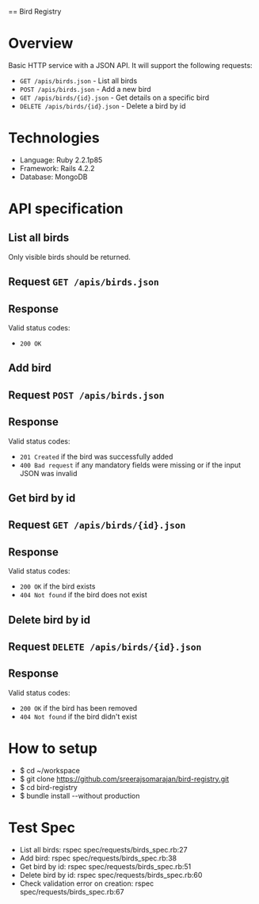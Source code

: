 == Bird Registry

Overview
========
Basic HTTP service with a JSON API. It will support the following requests:

 - `GET /apis/birds.json` - List all birds
 - `POST /apis/birds.json` - Add a new bird
 - `GET /apis/birds/{id}.json` - Get details on a specific bird
 - `DELETE /apis/birds/{id}.json` - Delete a bird by id

Technologies
============
 - Language: Ruby 2.2.1p85
 - Framework: Rails 4.2.2
 - Database: MongoDB

API specification
=================

List all birds
--------------
Only visible birds should be returned.

## Request `GET /apis/birds.json`

## Response

Valid status codes:

 - `200 OK`

Add bird
--------

## Request `POST /apis/birds.json`

## Response

Valid status codes:

 - `201 Created` if the bird was successfully added
 - `400 Bad request` if any mandatory fields were missing or if the input JSON was invalid

Get bird by id
--------------

## Request `GET /apis/birds/{id}.json`

## Response

Valid status codes:

 - `200 OK` if the bird exists
 - `404 Not found` if the bird does not exist

Delete bird by id
-----------------

## Request `DELETE /apis/birds/{id}.json`

## Response

Valid status codes:

 - `200 OK` if the bird has been removed
 - `404 Not found` if the bird didn't exist

How to setup
============

 - $ cd ~/workspace
 - $ git clone https://github.com/sreerajsomarajan/bird-registry.git
 - $ cd bird-registry
 - $ bundle install --without production

Test Spec
=========

 - List all birds: rspec spec/requests/birds_spec.rb:27
 - Add bird: rspec spec/requests/birds_spec.rb:38
 - Get bird by id: rspec spec/requests/birds_spec.rb:51
 - Delete bird by id: rspec spec/requests/birds_spec.rb:60
 - Check validation error on creation: rspec spec/requests/birds_spec.rb:67

